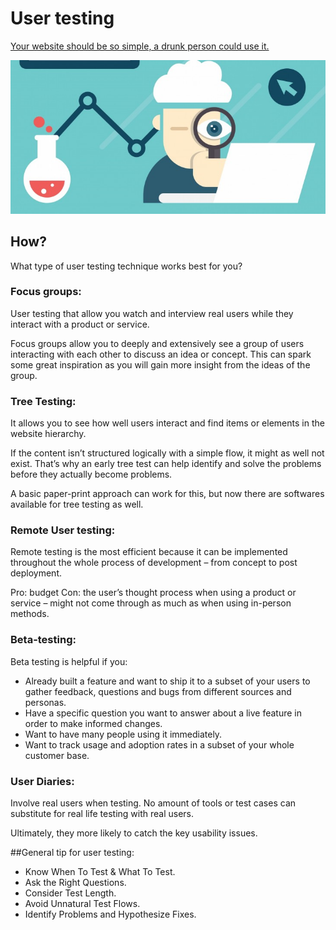 

# User testing

[Your website should be so simple, a drunk person could use it.](http://theuserisdrunk.com/)

![Image](./images/usertesting.jpg)

## How?

What type of user testing technique works best for you?

### Focus groups:

User testing that allow you watch and interview real users while they interact with a product or service.

Focus groups allow you to deeply and extensively see a group of users interacting with each other to discuss an idea or concept. This can spark some great inspiration as you will gain more insight from the ideas of the group.

### Tree Testing:

It allows you to see how well users interact and find items or elements in the website hierarchy.

If the content isn’t structured logically with a simple flow, it might as well not exist. That’s why an early tree test can help identify and solve the problems before they actually become problems.

A basic paper-print approach can work for this, but now there are softwares available for tree testing as well.


### Remote User testing:

Remote testing is the most efficient because it can be implemented throughout the whole process of development – from concept to post deployment.

Pro: budget
Con: the user’s thought process when using a product or service – might not come through as much as when using in-person methods.

### Beta-testing:

Beta testing is helpful if you:

- Already built a feature and want to ship it to a subset of your users to gather feedback, questions and bugs from different sources and personas.
- Have a specific question you want to answer about a live feature in order to make informed changes.
- Want to have many people using it immediately.
- Want to track usage and adoption rates in a subset of your whole customer base.

### User Diaries:

Involve real users when testing. No amount of tools or test cases can substitute for real life testing with real users.

Ultimately, they more likely to catch the key usability issues.


##General tip for user testing:

- Know When To Test & What To Test.
- Ask the Right Questions.
- Consider Test Length.
- Avoid Unnatural Test Flows.
- Identify Problems and Hypothesize Fixes.
